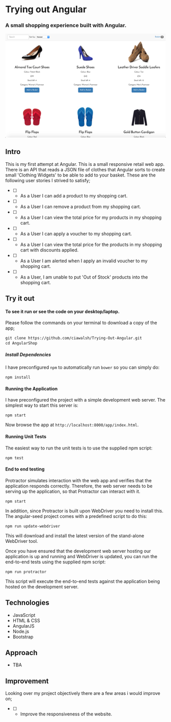 # Trying out Angular 
### A small shopping experience built with Angular.

![image](https://raw.githubusercontent.com/ciawalsh/Trying-Out-Angular/master/app/images/Screen%20Shot.png)

## Intro

This is my first attempt at Angular. This is a small responsive retail web app. There is an API that reads a JSON file of clothes that Angular sorts to create small 'Clothing Widgets' to be able to add to your basket. These are the following user stories I strived to satisfy;

* [ ] - As a User I can add a product to my shopping cart.
* [ ] - As a User I can remove a product from my shopping cart.
* [ ] - As a User I can view the total price for my products in my shopping cart.
* [ ] - As a User I can apply a voucher to my shopping cart.
* [ ] - As a User I can view the total price for the products in my shopping cart with discounts applied.
* [ ] - As a User I am alerted when I apply an invalid voucher to my shopping cart.
* [ ] - As a User, I am unable to put 'Out of Stock' products into the shopping cart.

## Try it out

#### To see it run or see the code on your desktop/laptop.

Please follow the commands on your terminal to download a copy of the app;

```
git clone https://github.com/ciawalsh/Trying-Out-Angular.git
cd AngularShop
```

##### Install Dependencies

I have preconfigured `npm` to automatically run `bower` so you can simply do:

```
npm install
```

#### Running the Application

I have preconfigured the project with a simple development web server.  The simplest way to start
this server is:

```
npm start
```

Now browse the app at `http://localhost:8000/app/index.html`.

#### Running Unit Tests

The easiest way to run the unit tests is to use the supplied npm script:

```
npm test
```

#### End to end testing

Protractor simulates interaction with the web app and verifies that the application responds
correctly. Therefore, the web server needs to be serving up the application, so that Protractor
can interact with it.

```
npm start
```

In addition, since Protractor is built upon WebDriver you need to install this.  The angular-seed
project comes with a predefined script to do this:

```
npm run update-webdriver
```

This will download and install the latest version of the stand-alone WebDriver tool.

Once you have ensured that the development web server hosting our application is up and running
and WebDriver is updated, you can run the end-to-end tests using the supplied npm script:

```
npm run protractor
```

This script will execute the end-to-end tests against the application being hosted on the
development server.

## Technologies

- JavaScript
- HTML & CSS
- AngularJS
- Node.js
- Bootstrap

## Approach

- TBA

## Improvement

Looking over my project objectively there are a few areas i would improve on;

* [ ] - Improve the responsiveness of the website.
